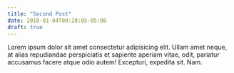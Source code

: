 ```yaml
---
title: "Second Post"
date: 2018-01-04T08:28:05-05:00
draft: true
---
```


Lorem ipsum dolor sit amet consectetur adipisicing elit. Ullam amet neque, at alias repudiandae perspiciatis et sapiente aperiam vitae, odit, pariatur accusamus facere atque odio autem! Excepturi, expedita sit. Nam.